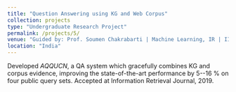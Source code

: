 ```yaml
---
title: "Question Answering using KG and Web Corpus"
collection: projects
type: "Undergraduate Research Project"
permalink: /projects/5/
venue: "Guided by: Prof. Soumen Chakrabarti | Machine Learning, IR | IIT Bombay"
location: "India"
---
```


Developed *AQQUCN*, a QA system which gracefully combines KG and corpus evidence, improving the state-of-the-art performance by 5--16 % on four public query sets. Accepted at Information Retrieval Journal, 2019.
